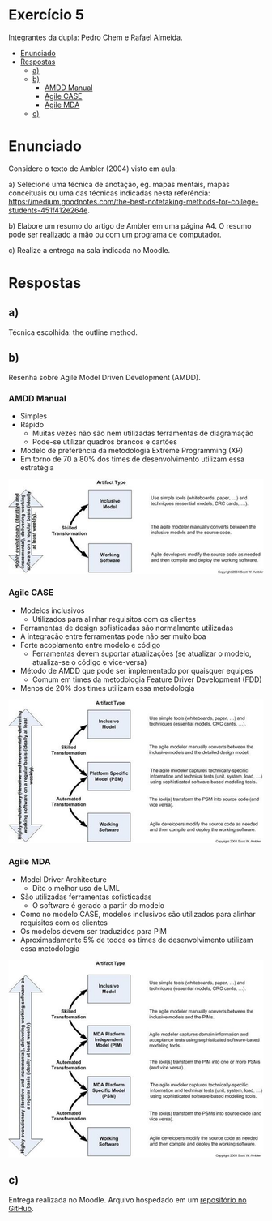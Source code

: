 <!-- omit in toc -->
# Exercício 5

Integrantes da dupla: Pedro Chem e Rafael Almeida.

- [Enunciado](#enunciado)
- [Respostas](#respostas)
  - [a)](#a)
  - [b)](#b)
    - [AMDD Manual](#amdd-manual)
    - [Agile CASE](#agile-case)
    - [Agile MDA](#agile-mda)
  - [c)](#c)

# Enunciado

Considere o texto de Ambler (2004) visto em aula:

a) Selecione uma técnica de anotação, eg. mapas mentais, mapas conceituais ou uma das técnicas indicadas nesta referência: https://medium.goodnotes.com/the-best-notetaking-methods-for-college-students-451f412e264e.

b) Elabore um resumo do artigo de Ambler em uma página A4. O resumo pode ser realizado a mão ou com um programa de computador. 

c) Realize a entrega na sala indicada no Moodle.

# Respostas

## a)

Técnica escolhida: the outline method.

## b)

Resenha sobre Agile Model Driven Development (AMDD).

### AMDD Manual

- Simples
- Rápido
  - Muitas vezes não são nem utilizadas ferramentas de diagramação
  - Pode-se utilizar quadros brancos e cartões
- Modelo de preferência da metodologia Extreme Programming (XP)
- Em torno de 70 a 80% dos times de desenvolvimento utilizam essa estratégia

![Modelo AMDD Manual](amddManual.jpg)

### Agile CASE

- Modelos inclusivos
  - Utilizados para alinhar requisitos com os clientes
- Ferramentas de design sofisticadas são normalmente utilizadas
- A integração entre ferramentas pode não ser muito boa
- Forte acoplamento entre modelo e código
  - Ferramentas devem suportar atualizações (se atualizar o modelo, atualiza-se o código e vice-versa)
- Método de AMDD que pode ser implementado por quaisquer equipes
  - Comum em times da metodologia Feature Driver Development (FDD)
- Menos de 20% dos times utilizam essa metodologia

![Modelo AMDD com ferramenta de design](amddDesignTool.jpg)

### Agile MDA

- Model Driver Architecture
  - Dito o melhor uso de UML
- São utilizadas ferramentas sofisticadas
  - O software é gerado a partir do modelo
- Como no modelo CASE, modelos inclusivos são utilizados para alinhar requisitos com os clientes
- Os modelos devem ser traduzidos para PIM
- Aproximadamente 5% de todos os times de desenvolvimento utilizam essa metodologia

![Modelo MDA](amddMDA.jpg)

## c)

Entrega realizada no Moodle. Arquivo hospedado em um [repositório no GitHub](https://github.com/ralmeidabem/ESOM-2020-2 "Repositório ESOM 2020").